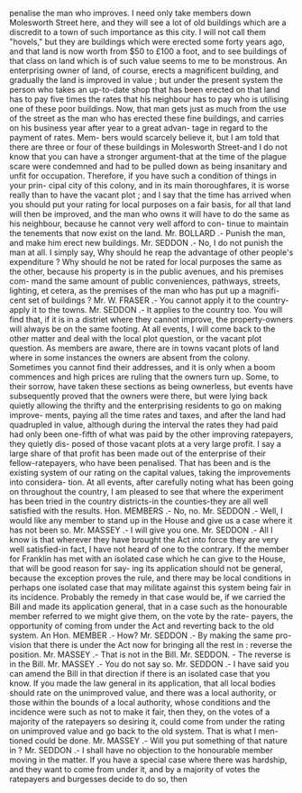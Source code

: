 penalise the man who improves. I need only take members down Molesworth Street here, and they will see a lot of old buildings which are a discredit to a town of such importance as this city. I will not call them "hovels," but they are buildings which were erected some forty years ago, and that land is now worth from $50 to £100 a foot, and to see buildings of that class on land which is of such value seems to me to be monstrous. An enterprising owner of land, of course, erects a magnificent building, and gradually the land is improved in value ; but under the present system the person who takes an up-to-date shop that has been erected on that land has to pay five times the rates that his neighbour has to pay who is utilising one of these poor buildings. Now, that man gets just as much from the use of the street as the man who has erected these fine buildings, and carries on his business year after year to a great advan- tage in regard to the payment of rates. Mem- bers would scarcely believe it, but I am told that there are three or four of these buildings in Molesworth Street-and I do not know that you can have a stronger argument-that at the time of the plague scare were condemned and had to be pulled down as being insanitary and unfit for occupation. Therefore, if you have such a condition of things in your prin- cipal city of this colony, and in its main thoroughfares, it is worse really than to have the vacant plot ; and I say that the time has arrived when you should put your rating for local purposes on a fair basis, for all that land will then be improved, and the man who owns it will have to do the same as his neighbour, because he cannot very well afford to con- tinue to maintain the tenements that now exist on the land. Mr. BOLLARD .- Punish the man, and make him erect new buildings. Mr. SEDDON .- No, I do not punish the man at all. I simply say, Why should he reap the advantage of other people's expenditure ? Why should he not be rated for local purposes the same as the other, because his property is in the public avenues, and his premises com- mand the same amount of public conveniences, pathways, streets, lighting, et cetera, as the premises of the man who has put up a magnifi- cent set of buildings ? Mr. W. FRASER .- You cannot apply it to the country-apply it to the towns. Mr. SEDDON .- It applies to the country too. You will find that, if it is in a distriet where they cannot improve, the property-owners will always be on the same footing. At all events, I will come back to the other matter and deal with the local plot question, or the vacant plot question. As members are aware, there are in towns vacant plots of land where in some instances the owners are absent from the colony. Sometimes you cannot find their addresses, and it is only when a boom commences and high prices are ruling that the owners turn up. Some, to their sorrow, have taken these sections as being ownerless, but events have subsequently proved that the owners were there, but were lying back quietly allowing the thrifty and the enterprising residents to go on making improve- ments, paying all the time rates and taxes, and after the land had quadrupled in value, although during the interval the rates they had paid had only been one-fifth of what was paid by the other improving ratepayers, they quietly dis- posed of those vacant plots at a very large profit. I say a large share of that profit has been made out of the enterprise of their fellow-ratepayers, who have been penalised. That has been and is the existing system of our rating on the capital values, taking the improvements into considera- tion. At all events, after carefully noting what has been going on throughout the country, I am pleased to see that where the experiment has been tried in the country districts-in the counties-they are all well satisfied with the results. Hon. MEMBERS .- No, no. Mr. SEDDON .- Well, I would like any member to stand up in the House and give us a case where it has not been so. Mr. MASSEY .- I will give you one. Mr. SEDDON .- All I know is that wherever they have brought the Act into force they are very well satisfied-in fact, I have not heard of one to the contrary. If the member for Franklin has met with an isolated case which he can give to the House, that will be good reason for say- ing its application should not be general, because the exception proves the rule, and there may be local conditions in perhaps one isolated case that may militate against this system being fair in its incidence. Probably the remedy in that case would be, if we carried the Bill and made its application general, that in a case such as the honourable member referred to we might give them, on the vote by the rate- payers, the opportunity of coming from under the Act and reverting back to the old system. An Hon. MEMBER .- How? Mr. SEDDON .- By making the same pro- vision that there is under the Act now for bringing all the rest in : reverse the position. Mr. MASSEY .- That is not in the Bill. Mr. SEDDON. - The reverse is in the Bill. Mr. MASSEY .- You do not say so. Mr. SEDDON .- I have said you can amend the Bill in that direction if there is an isolated case that you know. If you made the law general in its application, that all local bodies should rate on the unimproved value, and there was a local authority, or those within the bounds of a local authority, whose conditions and the incidence were such as not to make it fair, then they, on the votes of a majority of the ratepayers so desiring it, could come from under the rating on unimproved value and go back to the old system. That is what I men- tioned could be done. Mr. MASSEY .- Will you put something of that nature in ? Mr. SEDDON .- I shall have no objection to the honourable member moving in the matter. If you have a special case where there was hardship, and they want to come from under it, and by a majority of votes the ratepayers and burgesses decide to do so, then 